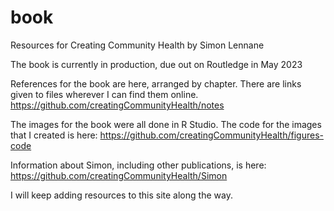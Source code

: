 # book
Resources for Creating Community Health by Simon Lennane

The book is currently in production, due out on Routledge in May 2023

References for the book are here, arranged by chapter. There are links given to files wherever I can find them online. 
https://github.com/creatingCommunityHealth/notes

The images for the book were all done in R Studio. The code for the images that I created is here: 
https://github.com/creatingCommunityHealth/figures-code

Information about Simon, including other publications, is here: 
https://github.com/creatingCommunityHealth/Simon

I will keep adding resources to this site along the way. 
